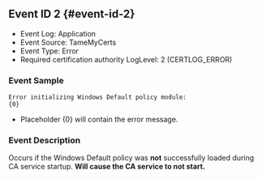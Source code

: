 ## Event ID 2 {#event-id-2}

- Event Log: Application
- Event Source: TameMyCerts
- Event Type: Error
- Required certification authority LogLevel: 2 (CERTLOG_ERROR)

### Event Sample

```
Error initializing Windows Default policy module:
{0}
```

- Placeholder {0} will contain the error message.

### Event Description

Occurs if the Windows Default policy was **not** successfully loaded during CA service startup. **Will cause the CA service to not start.**
